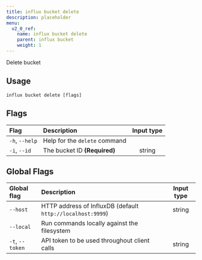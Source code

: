 ```yaml
---
title: influx bucket delete
description: placeholder
menu:
  v2_0_ref:
    name: influx bucket delete
    parent: influx bucket
    weight: 1
---
```


Delete bucket

## Usage
```
influx bucket delete [flags]
```

## Flags
| Flag           | Description                   | Input type  |
|:----           |:-----------                   |:----------: |
| `-h`, `--help` | Help for the `delete` command |             |
| `-i`, `--id`   | The bucket ID **(Required)**  | string      |

## Global Flags
| Global flag     | Description                                                | Input type |
|:-----------     |:-----------                                                |:----------:|
| `--host`        | HTTP address of InfluxDB (default `http://localhost:9999`) | string     |
| `--local`       | Run commands locally against the filesystem                |            |
| `-t`, `--token` | API token to be used throughout client calls               | string     |

